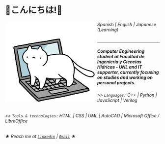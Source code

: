 # 🌸こんにちは!🌸

<img src="/cat-cat-on-computer.gif" align="left" width="300" height="260"/>

###### Spanish | English | Japanese (Learning)

--------------------------------------------------------------------------

##### Computer Engineering student at *Facultad de Ingeniería y Ciencias Hídricas - UNL* and IT supporter, currently focusing on studies and working on personal projects.

###### \>> `Languages:` C++ | Python | JavaScript | Verilog

###### \>> `Tools & technologies:` HTML | CSS | UML | AutoCAD | Microsoft Office / LibreOffice
 
###### ★ Reach me at [`Linkedin`](https://www.linkedin.com/in/luciana-villa-3b1b1334b/) | [`Gmail`](mailto:luuvilla927@gmail.com) ★
